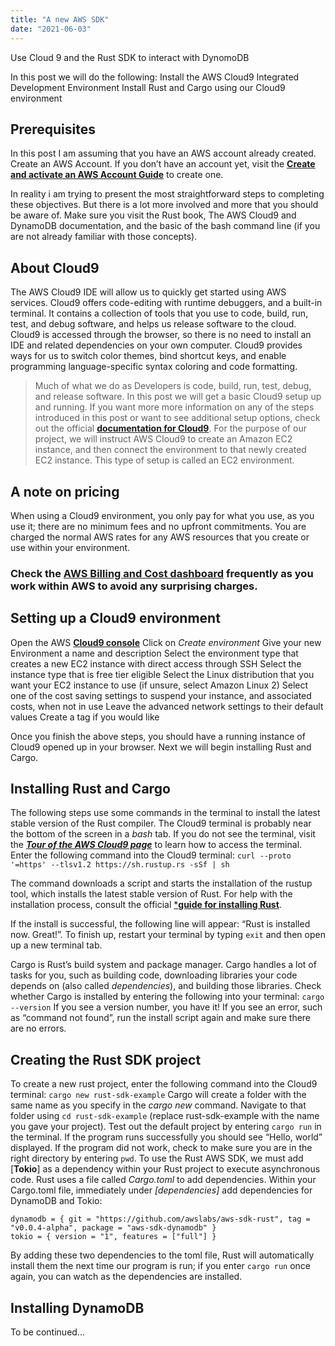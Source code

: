 ```yaml
---
title: "A new AWS SDK"
date: "2021-06-03"
---
```


Use Cloud 9 and the Rust SDK to interact with DynomoDB

In this post we will do the following:
Install the AWS Cloud9 Integrated Development Environment
Install Rust and Cargo using our Cloud9 environment




## Prerequisites

In this post I am assuming that you have an AWS account already created. Create an AWS Account. If you don’t have an account yet, visit the [**Create and activate an AWS Account Guide**](https://aws.amazon.com/premiumsupport/knowledge-center/create-and-activate-aws-account/) to create one.

In reality i am trying to present the most straightforward steps to completing these objectives. But there is a lot more involved and more that you should be aware of. Make sure you visit the Rust book, The AWS Cloud9 and DynamoDB documentation, and the basic of the bash command line (if you are not already familiar with those concepts).

## About Cloud9

The AWS Cloud9 IDE will allow us to quickly get started using AWS services. Cloud9 offers code-editing with runtime debuggers, and a built-in terminal. It contains a collection of tools that you use to code, build, run, test, and debug software, and helps us release software to the cloud.
Cloud9 is accessed through the browser, so there is no need to install an IDE and related dependencies on your own computer. Cloud9 provides ways for us to switch color themes, bind shortcut keys, and enable programming language-specific syntax coloring and code formatting.
> Much of what we do as Developers is code, build, run, test, debug, and release software.
In this post we will get a basic Cloud9 setup up and running. If you want more more information on any of the steps introduced in this post or want to see additional setup options, check out the official [**documentation for Cloud9**](https://docs.aws.amazon.com/cloud9/latest/user-guide/welcome.html).
For the purpose of our project, we will instruct AWS Cloud9 to create an Amazon EC2 instance, and then connect the environment to that newly created EC2 instance. This type of setup is called an EC2 environment.
## A note on pricing
When using a Cloud9 environment, you only pay for what you use, as you use it; there are no minimum fees and no upfront commitments. You are charged the normal AWS rates for any AWS resources that you create or use within your environment.
### Check the [**AWS Billing and Cost dashboard**](https://docs.aws.amazon.com/awsaccountbilling/latest/aboutv2/billing-what-is.html) frequently as you work within AWS to avoid any surprising charges.
## Setting up a Cloud9 environment
Open the AWS [**Cloud9 console**](https://console.aws.amazon.com/cloud9/)
Click on *Create environment*
Give your new Environment a name and description
Select the environment type that creates a new EC2 instance with direct access through SSH
Select the instance type that is free tier eligible
Select the Linux distribution that you want your EC2 instance to use (if unsure, select Amazon Linux 2)
Select one of the cost saving settings to suspend your instance, and associated costs, when not in use
Leave the advanced network settings to their default values
Create a tag if you would like

Once you finish the above steps, you should have a running instance of Cloud9 opened up in your browser. Next we will begin installing Rust and Cargo.

## Installing Rust and Cargo
The following steps use some commands in the terminal to install the latest stable version of the Rust compiler. The Cloud9 terminal is probably near the bottom of the screen in a *bash* tab. If you do not see the terminal, visit the [***Tour of the AWS Cloud9 page***](https://docs.aws.amazon.com/cloud9/latest/user-guide/tour-ide.html) to learn how to access the terminal.
Enter the following command into the Cloud9 terminal:
`curl --proto '=https' --tlsv1.2 https://sh.rustup.rs -sSf | sh`

The command downloads a script and starts the installation of the rustup tool, which installs the latest stable version of Rust. For help with the installation process, consult the official [***guide for installing Rust**](https://doc.rust-lang.org/book/ch01-01-installation.html). 

If the install is successful, the following line will appear: “Rust is installed now. Great!”. To finish up, restart your terminal by typing `exit` and then open up a new terminal tab.

Cargo is Rust’s build system and package manager. Cargo handles a lot of tasks for you, such as building code, downloading libraries your code depends on (also called *dependencies*), and building those libraries. Check whether Cargo is installed by entering the following into your terminal:
`cargo --version`
If you see a version number, you have it! If you see an error, such as “command not found”, run the install script again and make sure there are no errors.
## Creating the Rust SDK project
To create a new rust project, enter the following command into the Cloud9 terminal:
`cargo new rust-sdk-example`
Cargo will create a folder with the same name as you specify in the *cargo new* command. Navigate to that folder using `cd rust-sdk-example` (replace rust-sdk-example with the name you gave your project).
Test out the default project by entering `cargo run` in the terminal. If the program runs successfully you should see “Hello, world” displayed. If the program did not work, check to make sure you are in the right directory by entering `pwd`.
To use the Rust AWS SDK, we must add [**Tokio**] as a dependency within your Rust project to execute asynchronous code. Rust uses a file called *Cargo.toml* to add dependencies.
Within your Cargo.toml file, immediately under *[dependencies]* add dependencies for DynamoDB and Tokio:
```
dynamodb = { git = "https://github.com/awslabs/aws-sdk-rust", tag = "v0.0.4-alpha", package = "aws-sdk-dynamodb" }
tokio = { version = "1", features = ["full"] }
```

By adding these two dependencies to the toml file, Rust will automatically install them the next time our program is run; if you enter `cargo run` once again, you can watch as the dependencies are installed.

## Installing DynamoDB
To be continued...
